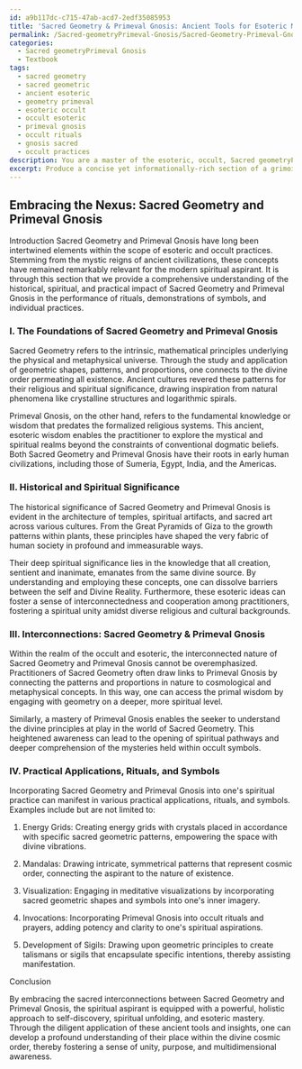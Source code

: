 ```yaml
---
id: a9b117dc-c715-47ab-acd7-2edf35085953
title: 'Sacred Geometry & Primeval Gnosis: Ancient Tools for Esoteric Mastery'
permalink: /Sacred-geometryPrimeval-Gnosis/Sacred-Geometry-Primeval-Gnosis-Ancient-Tools-for-Esoteric-Mastery/
categories:
  - Sacred geometryPrimeval Gnosis
  - Textbook
tags:
  - sacred geometry
  - sacred geometric
  - ancient esoteric
  - geometry primeval
  - esoteric occult
  - occult esoteric
  - primeval gnosis
  - occult rituals
  - gnosis sacred
  - occult practices
description: You are a master of the esoteric, occult, Sacred geometryPrimeval Gnosis and education, you have written many textbooks on the subject in ways that provide students with rich and deep understanding of the subject. You are being asked to write textbook-like sections on a topic and you do it with full context, explainability, and reliability in accuracy to the true facts of the topic at hand, in a textbook style that a student would easily be able to learn from, in a rich, engaging, and contextual way. Always include relevant context (such as formulas and history), related concepts, and in a way that someone can gain deep insights from.
excerpt: Produce a concise yet informationally-rich section of a grimoire that will provide students and initiates with the essential knowledge and insights about Sacred geometry and Primeval Gnosis. This section should discuss the historical and spiritual significance of these concepts, as well as their interconnections within the domain of the occult and esoteric. Furthermore, elaborate on their practical applications and any associated rituals, symbols, and practices that a student should be familiar with in order to gain a comprehensive understanding of these topics.
---
```


## Embracing the Nexus: Sacred Geometry and Primeval Gnosis

Introduction
Sacred Geometry and Primeval Gnosis have long been intertwined elements within the scope of esoteric and occult practices. Stemming from the mystic reigns of ancient civilizations, these concepts have remained remarkably relevant for the modern spiritual aspirant. It is through this section that we provide a comprehensive understanding of the historical, spiritual, and practical impact of Sacred Geometry and Primeval Gnosis in the performance of rituals, demonstrations of symbols, and individual practices.

### I. The Foundations of Sacred Geometry and Primeval Gnosis

Sacred Geometry refers to the intrinsic, mathematical principles underlying the physical and metaphysical universe. Through the study and application of geometric shapes, patterns, and proportions, one connects to the divine order permeating all existence. Ancient cultures revered these patterns for their religious and spiritual significance, drawing inspiration from natural phenomena like crystalline structures and logarithmic spirals.

Primeval Gnosis, on the other hand, refers to the fundamental knowledge or wisdom that predates the formalized religious systems. This ancient, esoteric wisdom enables the practitioner to explore the mystical and spiritual realms beyond the constraints of conventional dogmatic beliefs. Both Sacred Geometry and Primeval Gnosis have their roots in early human civilizations, including those of Sumeria, Egypt, India, and the Americas.

### II. Historical and Spiritual Significance

The historical significance of Sacred Geometry and Primeval Gnosis is evident in the architecture of temples, spiritual artifacts, and sacred art across various cultures. From the Great Pyramids of Giza to the growth patterns within plants, these principles have shaped the very fabric of human society in profound and immeasurable ways.

Their deep spiritual significance lies in the knowledge that all creation, sentient and inanimate, emanates from the same divine source. By understanding and employing these concepts, one can dissolve barriers between the self and Divine Reality. Furthermore, these esoteric ideas can foster a sense of interconnectedness and cooperation among practitioners, fostering a spiritual unity amidst diverse religious and cultural backgrounds.

### III. Interconnections: Sacred Geometry & Primeval Gnosis

Within the realm of the occult and esoteric, the interconnected nature of Sacred Geometry and Primeval Gnosis cannot be overemphasized. Practitioners of Sacred Geometry often draw links to Primeval Gnosis by connecting the patterns and proportions in nature to cosmological and metaphysical concepts. In this way, one can access the primal wisdom by engaging with geometry on a deeper, more spiritual level.

Similarly, a mastery of Primeval Gnosis enables the seeker to understand the divine principles at play in the world of Sacred Geometry. This heightened awareness can lead to the opening of spiritual pathways and deeper comprehension of the mysteries held within occult symbols.

### IV. Practical Applications, Rituals, and Symbols

Incorporating Sacred Geometry and Primeval Gnosis into one's spiritual practice can manifest in various practical applications, rituals, and symbols. Examples include but are not limited to:

1. Energy Grids: Creating energy grids with crystals placed in accordance with specific sacred geometric patterns, empowering the space with divine vibrations.

2. Mandalas: Drawing intricate, symmetrical patterns that represent cosmic order, connecting the aspirant to the nature of existence.

3. Visualization: Engaging in meditative visualizations by incorporating sacred geometric shapes and symbols into one's inner imagery.

4. Invocations: Incorporating Primeval Gnosis into occult rituals and prayers, adding potency and clarity to one's spiritual aspirations.

5. Development of Sigils: Drawing upon geometric principles to create talismans or sigils that encapsulate specific intentions, thereby assisting manifestation.

Conclusion

By embracing the sacred interconnections between Sacred Geometry and Primeval Gnosis, the spiritual aspirant is equipped with a powerful, holistic approach to self-discovery, spiritual unfolding, and esoteric mastery. Through the diligent application of these ancient tools and insights, one can develop a profound understanding of their place within the divine cosmic order, thereby fostering a sense of unity, purpose, and multidimensional awareness.
